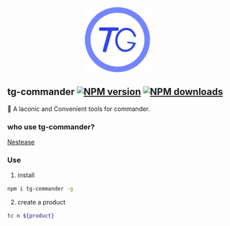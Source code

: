 <p align="center"><img src="https://github.com/stone-jin/tg-commander/raw/master/assets/logo.png" alt="tg-commander logo" width="150px" height="150px"></p>

## tg-commander [![NPM version](https://img.shields.io/npm/v/tg2-commander.svg?style=flat-square)](https://npmjs.com/package/tg2-commander) [![NPM downloads](https://img.shields.io/npm/dm/tg2-commander.svg?style=flat-square)](https://npmjs.com/package/tg2-commander)

:dart: A laconic and Convenient tools for commander.

### who use tg-commander?

[Nestease](https://www.163.com/)

### Use

1. install

```bash
npm i tg-commander -g
```

2. create a product

```bash
tc n ${product}
```

